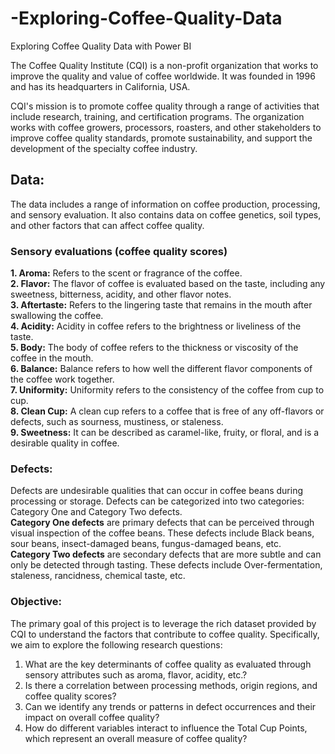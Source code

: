 # -Exploring-Coffee-Quality-Data
 Exploring Coffee Quality Data with Power BI

The Coffee Quality Institute (CQI) is a non-profit organization that works to improve the quality and value of coffee worldwide. It was founded in 1996 and has its headquarters in California, USA.

CQI's mission is to promote coffee quality through a range of activities that include research, training, and certification programs. The organization works with coffee growers, processors, roasters, and other stakeholders to improve coffee quality standards, promote sustainability, and support the development of the specialty coffee industry.


## Data:
The data includes a range of information on coffee production, processing, and sensory evaluation. It also contains data on coffee genetics, soil types, and other factors that can affect coffee quality.

### Sensory evaluations (coffee quality scores)
**1. Aroma:** Refers to the scent or fragrance of the coffee.  
**2. Flavor:** The flavor of coffee is evaluated based on the taste, including any sweetness, bitterness, acidity, and other flavor notes.  
**3. Aftertaste:** Refers to the lingering taste that remains in the mouth after swallowing the coffee.   
**4. Acidity:** Acidity in coffee refers to the brightness or liveliness of the taste.   
**5. Body:** The body of coffee refers to the thickness or viscosity of the coffee in the mouth.   
**6. Balance:** Balance refers to how well the different flavor components of the coffee work together.   
**7. Uniformity:** Uniformity refers to the consistency of the coffee from cup to cup.   
**8. Clean Cup:** A clean cup refers to a coffee that is free of any off-flavors or defects, such as sourness, mustiness, or staleness.   
**9. Sweetness:** It can be described as caramel-like, fruity, or floral, and is a desirable quality in coffee.   

### Defects:
Defects are undesirable qualities that can occur in coffee beans during processing or storage. Defects can be categorized into two categories: Category One and Category Two defects.   
**Category One defects** are primary defects that can be perceived through visual inspection of the coffee beans. These defects include Black beans, sour beans, insect-damaged beans, fungus-damaged beans, etc.   
**Category Two defects** are secondary defects that are more subtle and can only be detected through tasting. These defects include Over-fermentation, staleness, rancidness, chemical taste, etc.    

### Objective: 
The primary goal of this project is to leverage the rich dataset provided by CQI to understand the factors that contribute to coffee quality. Specifically, we aim to explore the following research questions:
1.	What are the key determinants of coffee quality as evaluated through sensory attributes such as aroma, flavor, acidity, etc.?
2.	Is there a correlation between processing methods, origin regions, and coffee quality scores?
3.	Can we identify any trends or patterns in defect occurrences and their impact on overall coffee quality?
4.	How do different variables interact to influence the Total Cup Points, which represent an overall measure of coffee quality?
